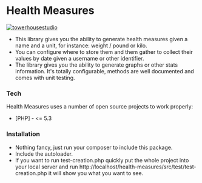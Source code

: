 # Health Measures

[![towerhousestudio](http://towerhousestudio.com/wp-content/uploads/2016/04/nuevo-logo-towerhouse2-1s-300x296.png)](http://towerhousestudio.com)

- This library gives you the ability to generate health measures given a name and a unit, for instance: weight / pound or kilo. 
- You can configure where to store them and them gather to collect their values by date given a username or other identifier. 
- The library gives you the ability to generate graphs or other stats information. It's totally configurable, methods are well documented and comes with unit testing.

### Tech

Health Measures uses a number of open source projects to work properly:

* [PHP] - <= 5.3

### Installation

- Nothing fancy, just run your composer to include this package.
- Include the autoloader. 
- If you want to run test-creation.php quickly put the whole project into your local server and run 
http://localhost/health-measures/src/test/test-creation.php it will show you what you want to see.
